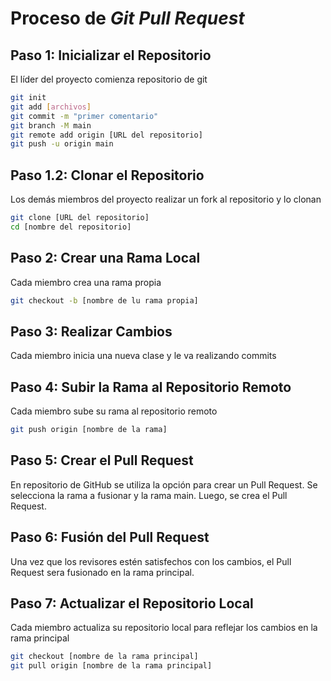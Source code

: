 
# Proceso de *Git Pull Request*

## Paso 1: Inicializar el Repositorio

El líder del proyecto comienza repositorio de git

```bash
git init
git add [archivos]
git commit -m "primer comentario"
git branch -M main
git remote add origin [URL del repositorio]
git push -u origin main
```
## Paso 1.2: Clonar el Repositorio

Los demás miembros del proyecto realizar un fork al repositorio y lo clonan

```bash
git clone [URL del repositorio]
cd [nombre del repositorio]
```

## Paso 2: Crear una Rama Local

Cada miembro crea una rama propia

```bash
git checkout -b [nombre de lu rama propia]
```

## Paso 3: Realizar Cambios

Cada miembro inicia una nueva clase y le va realizando commits

## Paso 4: Subir la Rama al Repositorio Remoto

Cada miembro sube su rama al repositorio remoto

```bash
git push origin [nombre de la rama]
```

## Paso 5: Crear el Pull Request

En repositorio de GitHub  se utiliza la opción para crear un Pull Request.
Se selecciona la rama a fusionar y la rama main. Luego, se crea el Pull Request.

## Paso 6: Fusión del Pull Request

Una vez que los revisores estén satisfechos con los cambios, el Pull Request sera fusionado en la rama principal.

## Paso 7: Actualizar el Repositorio Local

Cada miembro actualiza su repositorio local para reflejar los cambios en la rama principal

```bash
git checkout [nombre de la rama principal]
git pull origin [nombre de la rama principal]
```